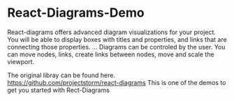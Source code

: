 # React-Diagrams-Demo

React-diagrams offers advanced diagram visualizations for your project. You will be able to display boxes with titles and properties, and links that are connecting those properties. ... Diagrams can be controled by the user. You can move nodes, links, create links between nodes, move and scale the viewport.

The original libray can be found here. https://github.com/projectstorm/react-diagrams
This is one of the demos to get you started with Rect-Diagrams
